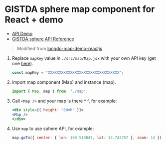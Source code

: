 # GISTDA sphere map component for React + demo

- [API Demo](https://sphere.gistda.or.th/docs/js/createmap/)
- [GISTDA sphere API Reference](https://api.sphere.gistda.or.th/map/doc.html)

> Modified from [longdo-map-demo-reactjs](https://github.com/MetamediaTechnology/longdo-map-demo-reactjs)

1. Replace `mapKey` value in `./src/map/Map.jsx` with your own API key (get one [here](https://sphere.gistda.or.th/)).

    ```jsx
    const mapKey = "XXXXXXXXXXXXXXXXXXXXXXXXXXXXXXXX";
    ```

2. Import map component (Map) and instance (map).

    ```jsx
    import { Map, map } from  "./map";
    ```

3. Call `<Map />` and your map is there ^ ^, for example:

    ```jsx
    <div style={{ height: "80vh" }}>
    <Map />
    </div>
    ```

4. Use `map` to use sphere API, for example:

    ```jsx
    map.goTo({ center: { lon: 100.510847, lat: 13.743757 }, zoom: 14 });
    ```
